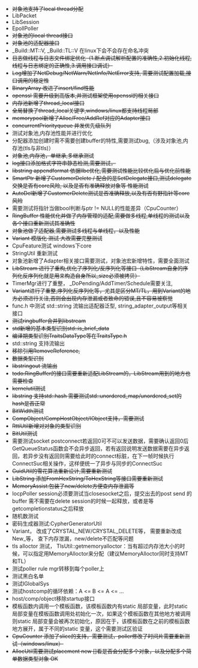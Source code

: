 * ~~对象池支持了local thread分配~~
* LibPacket
* LibSession
* EpollPoller
* ~~对象池的local thread接口~~
* ~~对象池的适配器接口~~
* _Build::MT::V, _Build::TL::V 在linux下会不会存在命名冲突
* ~~日志做线程与日志文件绑定优化（1.断点调试解析配置的准确性,2.初始化线程,线程与日志绑定的正确性,3.调用接口调试）~~
* ~~Log增加了NetDebug/NetWarn/NetInfo/NetError支持, 需要测试配置加载,接口调用的稳定性~~
* ~~BinaryArray 改进了insert/find性能~~
* ~~openssl 需要升级到高版本,并测试框架使用openssl的相关接口~~
* ~~内存池新增了thread_local接口~~
* ~~全局替换了thread_local关键字,windows/linux都支持线程局部~~
* ~~memorypool新增了Alloc/Free/AddRef对应的Adapter接口~~
* ~~concurrentPriorityqueue 并发优先级队列~~
* 测试对象池,内存池性能并进行优化
* 分配器添加创建时需不需要创建buffer的特性,需要测试bug,（涉及对象池,内存池(tls与非tls)）
* ~~对象池,内存池，单继承,多继承测试~~
* ~~log接口添加格式字符串静态检测,需要测试，~~
* ~~libstring appendformat 依据llbc优化,需要测试性能比较优化后与优化前性能~~
* ~~SmartPtr 新增了CustomerDelete / 配合的是SetDelegate接口,测试delegate交换是否有core风险, 以及是否有准确释放对象等 性能测试~~
* ~~AutoDel新增了CustomerDelete测试是否准确释放,以及有否有野指针等core风险~~
* 需要测试将指针当做bool判断与ptr != NULL的性能差异（CpuCounter）
* ~~RingBuffer 性能优化并做了内存管理的适配,需要做多线程,单线程的测试以及各个接口重新测试其准确性~~
* ~~对象池做了适配器,需要测试多线程与单线程，以及性能~~
* ~~Variant 模版化 测试 大改需要完整测试~~
* CpuFeature测试 windows下core
* StringUtil 重新测试
* 对象池新增了Adapter相关接口需要测试，对象池宏新增特性，需要全面测试
* ~~LibStream 进行了重构,优化了序列化/反序列化等接口（LibStream自身的序列化反序列化就是用来构造自身所以_size必须被拷贝）~~
* TimerMgr进行了重整， _DoPending/AddTimer/Schedule需要关注, 
* ~~Variant进行了重整,序列化反序列化等，尤其是区分MT/TL，用到Variant的地方必须进行关注,否则会出现内存泄漏或者致命的错误,且不容易被察觉~~
* func.h 中测试 std::string 流输出适配器泛型, string_adapter_output等相关接口
* ~~测试ringbuffer合并到libstream~~
* ~~std新增的基本类型识别std::is_brief_data~~
* ~~编译期类型识别TraitsDataType等在TraitsType.h~~
* std::string 支持流输出
* ~~移除引用RemoveReference,~~
* ~~数据类型识别~~
* ~~libstringout 流输出~~
* ~~todo:RingBuffer的接口需要重新适配LibStream的，LibStream用到的地方也需要检查~~
* ~~kernelutil测试~~
* ~~libstring 支持std::hash 需要测试std::unordered_map/unordered_set的hash是否正常~~
* ~~BitWidth测试~~
* ~~CompObject/CompHostObject/IObject支持，需要测试~~
* ~~RttiUtil新增对对象的类型识别~~
* ~~BitUtil测试~~
* 需要测试socket postconnect若返回0可不可以发送数据，需要确认返回0后GetQueueStatus函数会不会异步返回，若有返回说明发送数据需要在异步返回，若异步没有返回则需要给此时的connect标脏，在下一帧时候执行ConnectSuc相关操作，这样便统一了异步与同步的ConnectSuc
* ~~GuidUtil的雪花算法重新设计,需要重新测试~~
* ~~LibString 添加FromHexString/ToHexString等接口需要重新测试~~
* ~~MemoryAssist:包装了new/delete方便查内存泄漏等~~
* IocpPoller session必须要测试当closesocket之后，提交出去的post send 的buffer 需不需要在delete session的时候一起释放，或者是等getcompletionstatus之后释放
* 随机数测试
* 密码生成器测试:CypherGeneratorUtil
* Variant， 改成了CRYSTAL_NEW/CRYSTAL_DELETE等， 需要重新改成New_等， 查下内存泄漏，new/delete不匹配等问题
* tls alloctor 测试， TlsUtil::getmemoryalloctor：当有超过内存池大小的时候，可以指定用MemoryAlloctor来分配（建议MemoryAlloctor同时支持MT和TL）
* 测试poller rule mgr转移到每个poller上
* 测试黑白名单
* 测试IGlobalSys
* 测试hostcomp的循环依赖：A <= B <= A <= ...
* host/comp/object移除startup接口
* 模板函数内调用一个模板函数，该模板函数内有static 局部变量，此时static 局部变量在模板函数调用处初始化一次，如果这个模板函数在其他地方被调用则static 局部变量会被再次初始化，原因在于，该模板函数在之前的模板函数地方展开，属于不同的static 变量，这个需要测试区验证
* ~~CpuCounter 添加了slice的支持，需要测试，poller修改了时间片需要重新测试（windows/linux）~~
* ~~AllocUtil需要测试placement new []看是否会分配多个对象，以及分配多个简单数据类型对象  OK~~